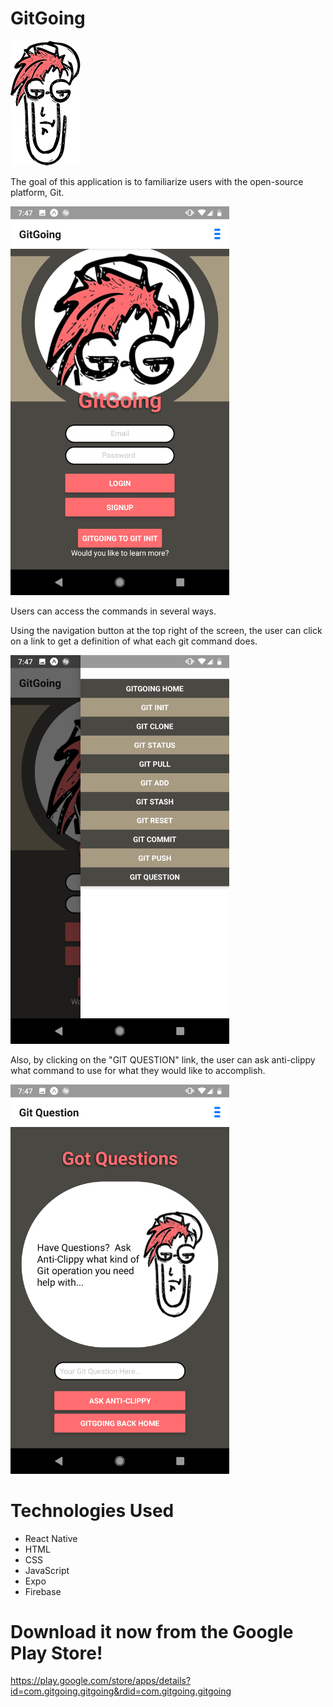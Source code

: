 # GitGoing

![alt text](./GitGoingApp/assets/antiClippy.png "anti-clippy")

The goal of this application is to familiarize users with the open-source platform, Git. 

<img width="350" src="./GitGoingApp/assets/homeScreenshot.png">

Users can access the commands in several ways. 

Using the navigation button at the top right of the screen, the user can click on a link to get a definition of what each git command does.

<img width="350" src="./GitGoingApp/assets/linksScreenshot.png">

Also, by clicking on the "GIT QUESTION" link, the user can ask anti-clippy what command to use for what they would like to accomplish.

<img width="350" src="./GitGoingApp/assets/questionScreenshot.png">

# Technologies Used
* React Native
* HTML
* CSS
* JavaScript
* Expo
* Firebase

# Download it now from the Google Play Store! 
https://play.google.com/store/apps/details?id=com.gitgoing.gitgoing&rdid=com.gitgoing.gitgoing


